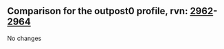 ## Comparison for the outpost0 profile, rvn: [2962](https://github.com/PRO100KatYT/FortniteProfileRevisions/tree/main/profiles/outpost0/2962%20outpost0.json)-[2964](https://github.com/PRO100KatYT/FortniteProfileRevisions/tree/main/profiles/outpost0/2964%20outpost0.json)

No changes
